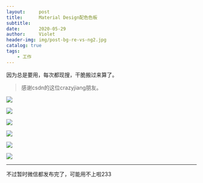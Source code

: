 ```yaml
---
layout:     post
title:      Material Design配色色板
subtitle:   
date:       2020-05-29
author:     Violet
header-img: img/post-bg-re-vs-ng2.jpg
catalog: true
tags:
    - 工作
---
```


因为总是要用，每次都现搜，干脆搬过来算了。

> 感谢csdn的这位crazyjiang朋友。

![](https://img-blog.csdnimg.cn/20181217141319243.png)

![](https://img-blog.csdnimg.cn/20181217141539948.png)

![](https://img-blog.csdnimg.cn/20181217141947492.png)

![](https://img-blog.csdnimg.cn/20181217142007740.png)

![](https://img-blog.csdnimg.cn/20181217142038385.png)

![](https://img-blog.csdnimg.cn/2018121714210086.png)

***

不过暂时微信都发布完了，可能用不上啦233
